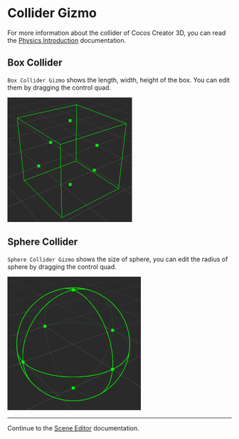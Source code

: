 # Collider Gizmo
For more information about the collider of Cocos Creator 3D, you can read the [Physics Introduction](../../physics/physics.md) documentation.

## Box Collider
`Box Collider Gizmo` shows the length, width, height of the box. You can edit them by dragging the control quad.

![box collider gizmo](images/box-collider-gizmo.png)

## Sphere Collider
`Sphere Collider Gizmo` shows the size of sphere, you can edit the radius of sphere by dragging the control quad.

![sphere collider gizmo](images/sphere-collider-gizmo.png)

---

Continue to the [Scene Editor](index.md) documentation.